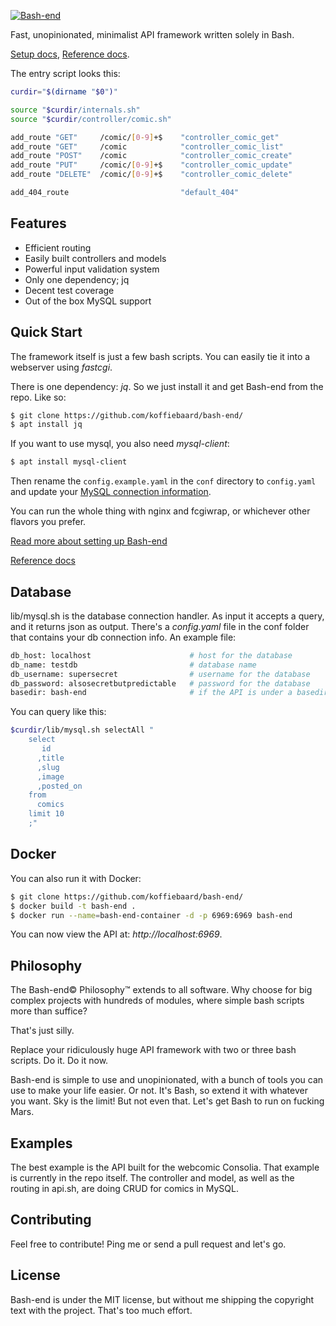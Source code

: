 [![Bash-end](https://static.consolia-comic.com/bash-end-underline.png)](http://quax.net/bash-end)

  Fast, unopinionated, minimalist API framework written solely in Bash.

[Setup docs](docs/setup.md), [Reference docs](docs/ref.md).


The entry script looks this:

```bash
curdir="$(dirname "$0")"

source "$curdir/internals.sh"
source "$curdir/controller/comic.sh"

add_route "GET"     /comic/[0-9]+$    "controller_comic_get"
add_route "GET"     /comic            "controller_comic_list"
add_route "POST"    /comic            "controller_comic_create"
add_route "PUT"     /comic/[0-9]+$    "controller_comic_update"
add_route "DELETE"  /comic/[0-9]+$    "controller_comic_delete"

add_404_route                         "default_404"
```

## Features

  * Efficient routing
  * Easily built controllers and models
  * Powerful input validation system
  * Only one dependency; jq
  * Decent test coverage
  * Out of the box MySQL support


## Quick Start

The framework itself is just a few bash scripts. You can easily tie it into a webserver using *fastcgi*.

There is one dependency: *jq*. So we just install it and get Bash-end from the repo. Like so:

```bash
$ git clone https://github.com/koffiebaard/bash-end/
$ apt install jq
```


If you want to use mysql, you also need *mysql-client*:

```bash
$ apt install mysql-client
```

Then rename the `config.example.yaml` in the `conf` directory to `config.yaml` and update your [MySQL connection information](#Database).

You can run the whole thing with nginx and fcgiwrap, or whichever other flavors you prefer.

[Read more about setting up Bash-end](docs/setup.md)

[Reference docs](docs/ref.md)

## Database

lib/mysql.sh is the database connection handler. As input it accepts a query, and it returns json as output. There's a *config.yaml* file in the conf folder that contains your db connection info. An example file:

```bash
db_host: localhost                      # host for the database
db_name: testdb                         # database name
db_username: supersecret                # username for the database
db_password: alsosecretbutpredictable   # password for the database
basedir: bash-end                       # if the API is under a basedir, list it here
```

You can query like this:

```bash
$curdir/lib/mysql.sh selectAll "
    select
       id
      ,title
      ,slug
      ,image
      ,posted_on 
    from 
      comics
    limit 10
    ;"
```

## Docker

You can also run it with Docker:

```bash
$ git clone https://github.com/koffiebaard/bash-end/
$ docker build -t bash-end .
$ docker run --name=bash-end-container -d -p 6969:6969 bash-end
```

You can now view the API at: *http://localhost:6969*.


## Philosophy

  The Bash-end© Philosophy™ extends to all software. Why choose for big complex projects with hundreds of modules, where simple bash scripts more than suffice?

  That's just silly.

  Replace your ridiculously huge API framework with two or three bash scripts. Do it. Do it now.

  Bash-end is simple to use and unopinionated, with a bunch of tools you can use to make your life easier. Or not. It's Bash, so extend it with whatever you want. Sky is the limit! But not even that. Let's get Bash to run on fucking Mars.


## Examples

  The best example is the API built for the webcomic Consolia. That example is currently in the repo itself. The controller and model, as well as the routing in api.sh, are doing CRUD for comics in MySQL.


## Contributing

Feel free to contribute! Ping me or send a pull request and let's go.

## License

Bash-end is under the MIT license, but without me shipping the copyright text with the project. That's too much effort.
